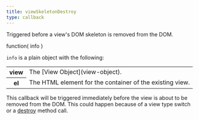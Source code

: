 ```yaml
---
title: viewSkeletonDestroy
type: callback
---
```


Triggered before a view's DOM skeleton is removed from the DOM.

<div class='spec' markdown='1'>
function( info )
</div>

`info` is a plain object with the following:

<table>

<tr>
<th>view</th>
<td markdown='1'>
The [View Object](view-object).
</td>
</tr>

<tr>
<th>el</th>
<td markdown='1'>
The HTML element for the container of the existing view.
</td>
</tr>

</table>

This callback will be triggered immediately before the view is about to be removed from the DOM. This could happen because of a view type switch or a [destroy](destroy) method call.
